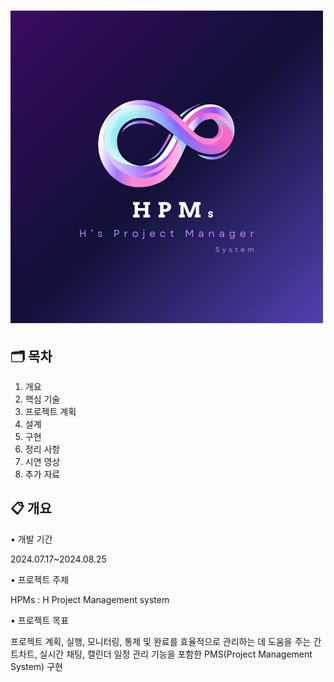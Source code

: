 # <img src="https://github.com/Eun4ria/final_project/blob/main/HPM_logo.png"/>

🗂️ 목차
---
1. 개요
2. 핵심 기술
3. 프로젝트 계획
4. 설계
5. 구현
6. 정리 사항
7. 시연 영상
8. 추가 자료


📋 개요
---

• 개발 기간 

2024.07.17~2024.08.25 

• 프로젝트 주제 

HPMs : H Project Management system

• 프로젝트 목표

프로젝트 계획, 실행, 모니터링, 통제 및 완료를 효율적으로 관리하는 데 도움을 주는 
간트차트, 실시간 채팅, 캘린더 일정 관리 기능을 포함한 PMS(Project Management System) 구현

